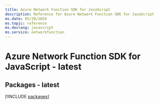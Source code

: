 ```yaml
---
title: Azure Network Function SDK for JavaScript
description: Reference for Azure Network Function SDK for JavaScript
ms.date: 05/29/2024
ms.topic: reference
ms.devlang: javascript
ms.service: networkfunction
---
```

# Azure Network Function SDK for JavaScript - latest
## Packages - latest
[!INCLUDE [packages](network-function-index.md)]